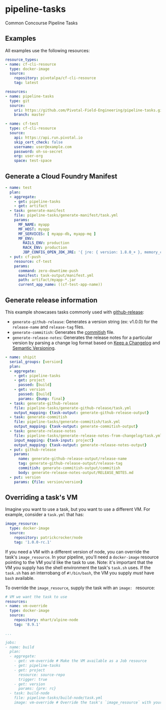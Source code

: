 # pipeline-tasks
Common Concourse Pipeline Tasks

## Examples

All examples use the following resources:

```yaml
resource_types:
- name: cf-cli-resource
  type: docker-image
  source:
    repository: pivotalpa/cf-cli-resource
    tag: latest

resources:
- name: pipeline-tasks
  type: git
  source:
    uri: https://github.com/Pivotal-Field-Engineering/pipeline-tasks.git
    branch: master

- name: cf-test
  type: cf-cli-resource
  source:
    api: https://api.run.pivotal.io
    skip_cert_check: false
    username: user@example.com
    password: oh-so-secret
    org: user-org
    space: test-space
```

## Generate a Cloud Foundry Manifest

```yaml
- name: test
  plan:
  - aggregate:
    - get: pipeline-tasks
    - get: artifact
  - task: generate-manifest
    file: pipeline-tasks/generate-manifest/task.yml
    params:
      MF_NAME: myapp
      MF_HOST: myapp
      MF_SERVICES: [ myapp-db, myapp-mq ]
      MF_ENV:
        RAILS_ENV: production
        RACK_ENV: production
        JBP_CONFIG_OPEN_JDK_JRE: '{ jre: { version: 1.8.0_+ }, memory_calculator: { stack_threads: 200 } }'
  - put: cf-push
    resource: cf-test
    params:
      command: zero-downtime-push
      manifest: task-output/manifest.yml
      path: artifact/myapp-*.jar
      current_app_name: ((cf-test-app-name))
```

## Generate release information

This example showcases tasks commonly used with [github-release](https://github.com/concourse/github-release-resource):
* `generate-github-release`: Generates a version string (ex: v1.0.0) for the `release-name` and `release-tag` files.
* `generate-commitish`: Generates the [commitish](https://stackoverflow.com/questions/23303549/what-are-commit-ish-and-tree-ish-in-git) file.
* `generate-release-notes`: Generates the release notes for a particular version by parsing a change log format based on [Keep a Changelog](http://keepachangelog.com/en/1.0.0/) and [Semantic Versioning](http://semver.org/spec/v2.0.0.html).

```yaml
- name: shipit
  serial_groups: [version]
  plan:
  - aggregate:
    - get: pipeline-tasks
    - get: project
      passed: [build]
    - get: version
      passed: [build]
      params: {bump: final}
  - task: generate-github-release
    file: pipeline-tasks/generate-github-release/task.yml
    output_mapping: {task-output: generate-github-release-output}
  - task: generate-commitish
    file: pipeline-tasks/generate-commitish/task.yml
    output_mapping: {task-output: generate-commitish-output}
  - task: generate-release-notes
    file: pipeline-tasks/generate-release-notes-from-changelog/task.yml
    input_mapping: {task-input: project}
    output_mapping: {task-output: generate-release-notes-output}
  - put: github-release
    params:
      name: generate-github-release-output/release-name
      tag: generate-github-release-output/release-tag
      commitish: generate-commitish-output/commitish
      body: generate-release-notes-output/RELEASE_NOTES.md
  - put: version
    params: {file: version/version}

```


## Overriding a task's VM

Imagine you want to use a task, but you want to use a different VM. For example, consider a `task.yml` that has:
```yaml
image_resource:
  type: docker-image
  source:
    repository: patrickcrocker/node
    tag: '1.0.0-rc.1'
```

If you need a VM with a different version of node, you can override the task's `image_resource`. In your pipeline, you'll need a `docker-image` resource pointing to the VM you'd like the task to use. Note: it's important that the VM you supply has the shell environment the task's `task.sh` uses. If the `task.sh` has an interrobang of `#!/bin/bash`, the VM you supply _must_ have `bash` available.

To override the `image_resource`, supply the task with an `image: ` resource:

```yaml
# VM we want the task to use
resources:
- name: vm-override
  type: docker-image
  source:
    repository: mhart/alpine-node
    tag: '8.9.1'

...

jobs:
- name: build
  plan:
  - aggregate:
    - get: vm-override # Make the VM available as a Job resource
    - get: pipeline-tasks
    - get: project
      resource: source-repo
      trigger: true
    - get: version
      params: {pre: rc}
  - task: build-node
    file: pipeline-tasks/build-node/task.yml
    image: vm-override # Override the task's `image_resource` with your VM
```